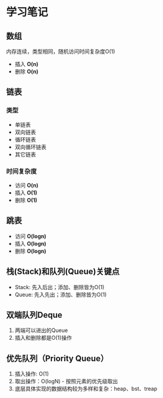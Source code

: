 # 学习笔记

## 数组

内存连续，类型相同，随机访问时间复杂度O(1)

* 插入 **O(n)**
* 删除    **O(n)**

## 链表

### 类型

* 单链表
* 双向链表
* 循环链表
* 双向循环链表
* 其它链表

### 时间复杂度

* 访问    **O(n)**
* 插入    **O(1)**
* 删除    **O(1)**

## 跳表

* 访问    **O(logn)**
* 插入    **O(logn)**
* 删除    **O(logn)**

## 栈(Stack)和队列(Queue)关键点

* Stack: 先入后出；添加、删除皆为O(1)
* Queue: 先入先出；添加、删除皆为O(1)

## 双端队列Deque

1. 两端可以进出的Queue
1. 插入和删除都是O(1)操作

## 优先队列（Priority Queue）

1. 插入操作: O(1)
1. 取出操作：O(logN) - 按照元素的优先级取出
1. 底层具体实现的数据结构较为多样和复杂：heap、bst、treap
